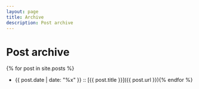 ```yaml
---
layout: page
title: Archive
description: Post archive
---
```


# Post archive

{% for post in site.posts %}
- {{ post.date | date: "%x" }} :: [{{ post.title }}]({{ post.url }}){% endfor %}